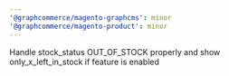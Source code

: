 ```yaml
---
'@graphcommerce/magento-graphcms': minor
'@graphcommerce/magento-product': minor
---
```


Handle stock_status OUT_OF_STOCK properly and show only_x_left_in_stock if feature is enabled
